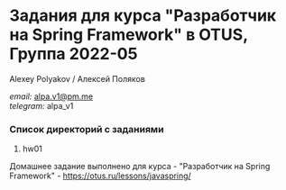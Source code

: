 # Задания для курса "Разработчик на Spring Framework" в OTUS, Группа 2022-05

Alexey Polyakov / Алексей Поляков<br>

<i>email:</i> alpa.v1@pm.me<br>
<i>telegram:</i> alpa_v1<br>

### Список директорий с заданиями

1. hw01<br>

Домашнее задание выполнено для курса - "Разработчик на Spring Framework" - https://otus.ru/lessons/javaspring/
